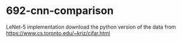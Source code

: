 # 692-cnn-comparison
LeNet-5 implementation
download the python version of the data from https://www.cs.toronto.edu/~kriz/cifar.html
